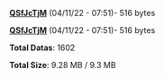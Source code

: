 [**QSfJcTjM**](/data/QSfJcTjM.txt) (04/11/22 - 07:51)- 516 bytes

[**QSfJcTjM**](/data/QSfJcTjM.txt) (04/11/22 - 07:51)- 516 bytes

**Total Datas**: 1602

**Total Size**: 9.28 MB / 9.3 MB